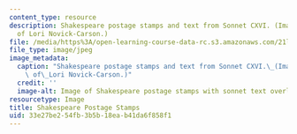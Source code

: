 ```yaml
---
content_type: resource
description: Shakespeare postage stamps and text from Sonnet CXVI. (Image courtesy
  of Lori Novick-Carson.)
file: /media/https%3A/open-learning-course-data-rc.s3.amazonaws.com/21l-704-studies-in-poetry-gender-and-lyric-renaissance-men-and-women-writing-about-love-spring-2003/33e27be254fb3b5b18eab41da6f858f1_21l-704s03.jpg
file_type: image/jpeg
image_metadata:
  caption: "Shakespeare postage stamps and text from Sonnet CXVI.\_(Image courtesy\
    \ of\_Lori Novick-Carson.)"
  credit: ''
  image-alt: Image of Shakespeare postage stamps with sonnet text overlaid.
resourcetype: Image
title: Shakespeare Postage Stamps
uid: 33e27be2-54fb-3b5b-18ea-b41da6f858f1
---
```

